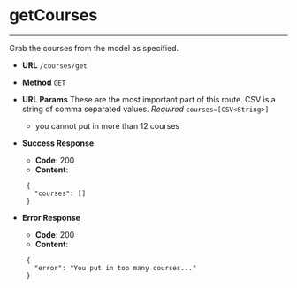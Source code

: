 # getCourses
---
Grab the courses from the model as specified.

* **URL** 
  `/courses/get`

* **Method**
   `GET`
  
* **URL Params**
   These are the most important part of this route. CSV is a string of comma separated values.
   *Required*
   `courses=[CSV<String>]`
    * you cannot put in more than 12 courses
   
* **Success Response**
   * **Code**: 200
   * **Content**: 
   ```
    {
      "courses": []
    }
   ```   
   
* **Error Response**
   * **Code**: 200
   * **Content**: 
   ```
    {
      "error": "You put in too many courses..."
    }
   ```